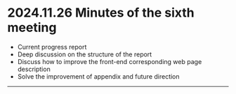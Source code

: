 #  2024.11.26 Minutes of the sixth meeting



- Current progress report
- Deep discussion on the structure of the report
- Discuss how to improve the front-end corresponding web page description
- Solve the improvement of appendix and future direction
----


